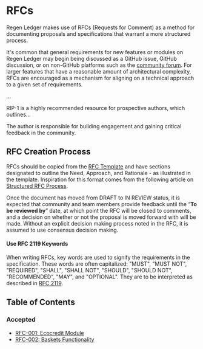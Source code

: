 # RFCs

Regen Ledger makes use of RFCs (Requests for Comment) as a method for documenting
proposals and specifications that warrant a more structured process.

It's common that general requirements for new features or modules on Regen Ledger
may begin being discussed as a GitHub issue, GitHub discussion, or on non-GitHub
platforms such as the [community forum](http://forum.regen.network). For larger
features that have a reasonable amount of architectural complexity, RFCs
are encouraged as a mechanism for aligning on a technical approach to a given
set of requirements.

...

RIP-1 is a highly recommended resource for prospective authors, which outlines...

The author is responsible for building engagement and gaining critical feedback in the community.

## RFC Creation Process

RFCs should be copied from the [RFC Template](000-template.md) and have sections
designated to outline the Need, Approach, and Rationale - as illustrated in the
template. Inspiration for this format comes from the following article on [Structured RFC Process](https://philcalcado.com/2018/11/19/a_structured_rfc_process.html).

Once the document has moved from DRAFT to IN REVIEW status, it is expected that
community and team members provide feedback until the “__To be reviewed by__” date,
at which point the RFC will be closed to comments, and a decision on whether or
not the proposal is moved forward with will be made. Without an explicit decision
making process noted in the RFC, it is assumed to use consensus decision making.

#### Use RFC 2119 Keywords

When writing RFCs, key words are used to signify the requirements in the
specification. These words are often capitalized: "MUST", "MUST NOT", "REQUIRED",
"SHALL", "SHALL NOT", "SHOULD", "SHOULD NOT", "RECOMMENDED", "MAY", and "OPTIONAL".
They are to be interpreted as described in
[RFC 2119](https://datatracker.ietf.org/doc/html/rfc2119).

## Table of Contents

### Accepted

- [RFC-001: Ecocredit Module](001-ecocredit-module)
- [RFC-002: Baskets Functionality](002-basket-functionality)
